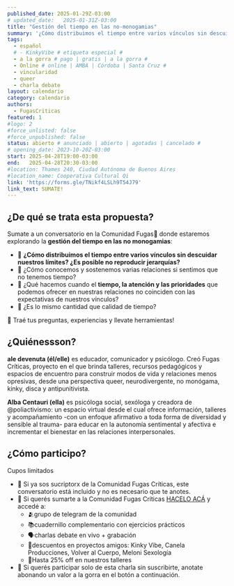 ```yaml
---
published_date: 2025-01-29Z-03:00
# updated_date:   2025-01-31Z-03:00
title: "Gestión del tiempo en las no-monogamias"
summary: '¿Cómo distribuimos el tiempo entre varios vínculos sin descuidar nuestros límites? ¿Es posible no reproducir jerarquías?'
tags:
  - español
  # - KinkyVibe # etiqueta especial #
  - a la gorra # pago | gratis | a la gorra #
  - Online # online | AMBA | Córdoba | Santa Cruz #
  - vincularidad
  - queer
  - charla debate
layout: calendario
category: calendario
authors:
  - FugasCriticas
featured: 1
#logo: 2
#force_unlisted: false
#force_unpublished: false
status: abierto # anunciado | abierto | agotadas | cancelado #
# opening_date: 2023-10-20Z-03:00
start: 2025-04-28T19:00-03:00
end:   2025-04-28T20:30-03:00
#location: Thames 240, Ciudad Autónoma de Buenos Aires
#location_name: Cooperativa Cultural Qi
link: 'https://forms.gle/TNikf4LSLh9T54J79'
link_text: SUMATE!
---
```

## ¿De qué se trata esta propuesta? ##

Sumate a un conversatorio en la Comunidad Fugas🌈 donde estaremos explorando la **gestión del tiempo en las no monogamias**:
- 💫 **¿Cómo distribuimos el tiempo entre varios vínculos sin descuidar nuestros límites? ¿Es posible no reproducir jerarquías?**
- 💫 ¿Cómo conocemos y sostenemos varias relaciones si sentimos que no tenemos tiempo?
- 💫 ¿Qué hacemos cuando el **tiempo, la atención y las prioridades** que podemos ofrecer en nuestras relaciones no coinciden con las expectativas de nuestros vínculos?
- 💫 ¿Es lo mismo cantidad que calidad de tiempo? 

💬 Traé tus preguntas, experiencias y llevate herramientas!

## ¿Quiénessson? #

**ale devenuta (él/elle)** es educador, comunicador y psicólogo. Creó Fugas Críticas, proyecto en el que brinda talleres, recursos pedagógicos y espacios de encuentro para construir modos de vida y relaciones menos opresivas, desde una perspectiva queer, neurodivergente, no monógama, kinky, disca y antipunitivista.

**Alba Centauri (ella)** es psicóloga social, sexóloga y creadora de @poliactivismo: un espacio virtual desde el cual ofrece información, talleres y acompañamiento -con un enfoque afirmativo a toda forma de diversidad y sensible al trauma- para educar en la autonomía sentimental y afectiva e incrementar el bienestar en las relaciones interpersonales.

## ¿Cómo participo? ##
Cupos limitados

- 💫 Si ya sos sucriptorx de la Comunidad Fugas Críticas, este conversatorio está incluido y no es necesario que te anotes.
- 💫 Si querés sumarte a la Comunidad Fugas Críticas [HACELO ACÁ](https://forms.gle/r3P1ud58ffPUQMZ36) y accedé a:
  - 🫂grupo de telegram de la comunidad
  - 📚cuadernillo complementario con ejercicios prácticos
  - 🗣️charlas debate en vivo + grabación 
  - 💸descuentos en proyectos amigos: Kinky Vibe, Canela Producciones, Volver al Cuerpo, Meloni Sexología
  - 💸Hasta 25% off en nuestros talleres
- 💫 Si querés participar solo de esta charla sin suscribirte, anotate abonando un valor a la gorra en el botón a continuación.
